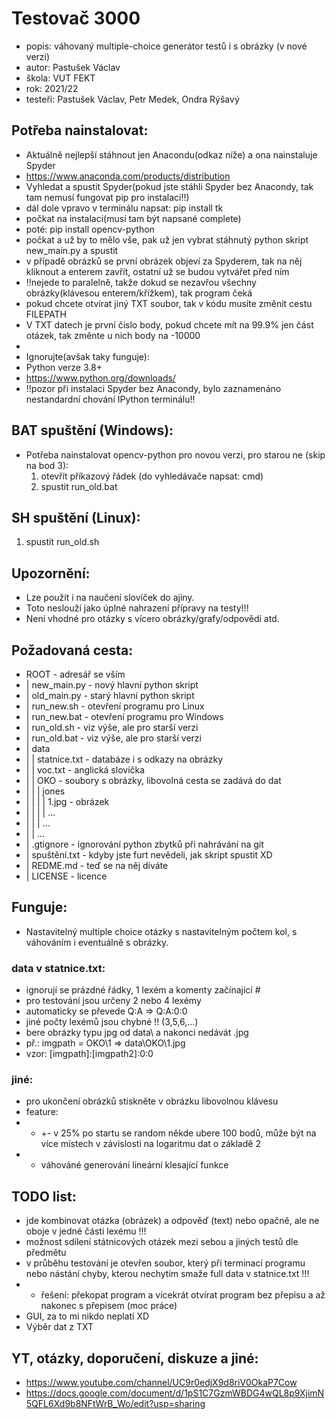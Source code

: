 # Testovač 3000
* popis: váhovaný multiple-choice generátor testů i s obrázky (v nové verzi)
* autor: Pastušek Václav
* škola: VUT FEKT
* rok: 2021/22
* testeři: Pastušek Václav, Petr Medek, Ondra Rýšavý

## Potřeba nainstalovat:
* Aktuálně nejlepší stáhnout jen Anacondu(odkaz níže) a ona nainstaluje Spyder
* https://www.anaconda.com/products/distribution
* Vyhledat a spustit Spyder(pokud jste stáhli Spyder bez Anacondy, tak tam nemusí fungovat pip pro instalaci!!)
* dál dole vpravo v terminálu napsat: pip install tk
* počkat na instalaci(musí tam být napsané complete)
* poté: pip install opencv-python
* počkat a už by to mělo vše, pak už jen vybrat stáhnutý python skript new_main.py a spustit
* v případě obrázků se první obrázek objeví za Spyderem, tak na něj kliknout a enterem zavřít, ostatní už se budou vytvářet před ním
* !!nejede to paralelně, takže dokud se nezavřou všechny obrázky(klávesou enterem/křížkem), tak program čeká 
* pokud chcete otvírat jiný TXT soubor, tak v kódu musíte změnit cestu FILEPATH
* V TXT datech je první číslo body, pokud chcete mít na 99.9% jen část otázek, tak změnte u nich body na -10000
*
* Ignorujte(avšak taky funguje):
* Python verze 3.8+
* https://www.python.org/downloads/
* !!pozor při instalaci Spyder bez Anacondy, bylo zaznamenáno nestandardní chování IPython terminálu!!


## BAT spuštění (Windows):
* Potřeba nainstalovat opencv-python pro novou verzi, pro starou ne (skip na bod 3):
  1) otevřít příkazový řádek (do vyhledávače napsat: cmd)
  2) spustit run_old.bat

## SH spuštění (Linux):
  1) spustit run_old.sh

## Upozornění:
* Lze použít i na naučení slovíček do ajiny.
* Toto neslouží jako úplné nahrazení přípravy na testy!!!
* Není vhodné pro otázky s vícero obrázky/grafy/odpovědí atd.

## Požadovaná cesta:
* ROOT - adresář se vším
* | new_main.py - nový hlavní python skript
* | old_main.py - starý hlavní python skript
* | run_new.sh - otevření programu pro Linux
* | run_new.bat - otevření programu pro Windows
* | run_old.sh - viz výše, ale pro starší verzi
* | run_old.bat - viz výše, ale pro starší verzi
* | data
* | | statnice.txt - databáze i s odkazy na obrázky
* | | voc.txt - anglická slovíčka
* | | OKO - soubory s obrázky, libovolná cesta se zadává do dat
* | | | jones
* | | | | 1.jpg - obrázek
* | | | | ...
* | | | ...
* | | ...
* | .gtignore - ignorování python zbytků při nahrávání na git
* | spuštění.txt - kdyby jste furt nevědeli, jak skript spustit XD
* | REDME.md - teď se na něj díváte
* | LICENSE - licence

## Funguje:
* Nastavitelný multiple choice otázky s nastavitelným počtem kol, s váhováním i eventuálně s obrázky.
### data v statnice.txt:
* ignorují se prázdné řádky, 1 lexém a komenty začínající #
* pro testování jsou určeny 2 nebo 4 lexémy
* automaticky se převede Q:A => Q:A:0:0
* jiné počty lexémů jsou chybné !! (3,5,6,...)
* bere obrázky typu jpg od data\ a nakonci nedávát .jpg
* př.: imgpath = OKO\1 => data\\OKO\\1.jpg
* vzor: \[imgpath\]:\[imgpath2\]:0:0
### jiné:
* pro ukončení obrázků stiskněte v obrázku libovolnou klávesu
* feature: 
* * +- v 25% po startu se random někde ubere 100 bodů, může být na více místech v závislosti na logaritmu dat o základě 2
* * váhováné generování lineární klesající funkce

## TODO list:
* jde kombinovat otázka (obrázek) a odpověď (text) nebo opačně, ale ne oboje v jedné části lexému !!!
* možnost sdílení státnicových otázek mezi sebou a jiných testů dle předmětu
* v průběhu testování je otevřen soubor, který při terminaci programu nebo nástání chyby, kterou nechytím smaže full data v statnice.txt !!!
* * řešení: překopat program a vícekrát otvírat program bez přepisu a až nakonec s přepisem (moc práce)
* GUI, za to mi nikdo neplatí XD
* Výběr dat z TXT

## YT, otázky, doporučení, diskuze a jiné:
* https://www.youtube.com/channel/UC9r0edjX9d8riV0OkaP7Cow
* https://docs.google.com/document/d/1pS1C7GzmWBDG4wQL8p9XjimN5QFL6Xd9b8NFtWrB_Wo/edit?usp=sharing
